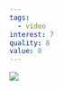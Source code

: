 ```yaml
---
tags:
  - video
interest: 7
quality: 8
value: 8
---
```

![](https://www.youtube.com/watch?v=NOfqRH5Dyjc)
